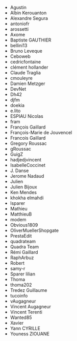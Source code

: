 - Agustin 
- Albin Kerouanton 
- Alexandre Segura 
- antoniofr 
- arossetti 
- Axome 
- Baptiste GAUTHIER 
- bellini13 
- Bruno Leveque 
- Ceboweb 
- cedricfontaine 
- clément hollander 
- Claude Traglia 
- cmouleyre 
- Damien Metzger 
- DevNet 
- Dh42 
- djfm 
- doekia 
- e.lito 
- ESPIAU Nicolas 
- fram 
- François Gaillard 
- François-Marie de Jouvencel 
- Francois Gaillard 
- Gregory Roussac 
- gRoussac 
- GuigZ 
- hadjedjvincent 
- IsabelleCoccinet 
- J. Danse 
- Jerome Nadaud 
- Julien 
- Julien Bijoux 
- Ken Mendes 
- khokha elmahdi 
- lsparer 
- Mathieu 
- MatthieuB 
- modem 
- Obvious1809 
- OliverMuellerShopgate 
- PrestaEdit 
- quadrateam 
- Quadra Team 
- Rémi Gaillard 
- RaphArbuz 
- Robert 
- samy-r 
- Sparer lilian 
- Thoma 
- thoma202 
- Tredez Guillaume 
- tucoinfo 
- vAugagneur 
- Vincent Augagneur 
- Vincent Terenti 
- Wanted85 
- Xavier 
- Yann CYRILLE 
- Youness ZIOUANE 
